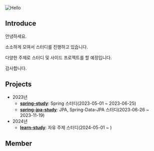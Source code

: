 ![Hello](https://capsule-render.vercel.app/api?type=Waving&section=header&height=300&text=Hello&fontAlignX=50&fontAlignY=45&color=gradient&fontSize=100&fontColor=ffffff&desc=It's%20ISFX-Study%20GitHub)

## Introduce

안녕하세요. 

소소하게 모여서 스터디를 진행하고 있습니다.

다양한 주제로 스터디 및 사이드 프로젝트를 할 예정입니다.

감사합니다.

## Projects
+ 2023년
  + **[spring-study](https://github.com/ISFX-Study/spring-study)**: Spring 스터디(2023-05-01 ~ 2023-06-25)
  + **[spring-jpa-study](https://github.com/ISFX-Study/spring-jpa-study)**: JPA, Spring-Data-JPA 스터디(2023-06-26 ~ 2023-11-19)
+ 2024년
  + **[learn-study](https://github.com/ISFX-Study/learn-study)**: 자유 주제 스터디(2024-05-01 ~ )
<!--
[![Graph](https://activity-graph.herokuapp.com/graph?username=pej4303&theme=xcode)](https://github.com/ashutosh00710/github-readme-activity-graph)  
![Stats](https://github-readme-stats.vercel.app/api?username=pej4303&theme=theme=vision-friendly-dark)
-->

## Member
